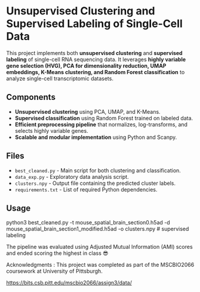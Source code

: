 # **Unsupervised Clustering and Supervised Labeling of Single-Cell Data**
This project implements both **unsupervised clustering** and **supervised labeling** of single-cell RNA sequencing data. It leverages **highly variable gene selection (HVG), PCA for dimensionality reduction, UMAP embeddings, K-Means clustering, and Random Forest classification** to analyze single-cell transcriptomic datasets.

## **Components**
- **Unsupervised clustering** using PCA, UMAP, and K-Means.
- **Supervised classification** using Random Forest trained on labeled data.
- **Efficient preprocessing pipeline** that normalizes, log-transforms, and selects highly variable genes.
- **Scalable and modular implementation** using Python and Scanpy.

## **Files**
- `best_cleaned.py` - Main script for both clustering and classification.
- `data_exp.py` - Exploratory data analysis script.
- `clusters.npy` - Output file containing the predicted cluster labels.
- `requirements.txt` - List of required Python dependencies.

## **Usage**

python3 best_cleaned.py -t mouse_spatial_brain_section0.h5ad -d mouse_spatial_brain_section1_modified.h5ad -o clusters.npy # supervised labeling

The pipeline was evaluated using Adjusted Mutual Information (AMI) scores and ended scoring the highest in class 😎


Acknowledgments : 
This project was completed as part of the MSCBIO2066 coursework at University of Pittsburgh.








https://bits.csb.pitt.edu/mscbio2066/assign3/data/
